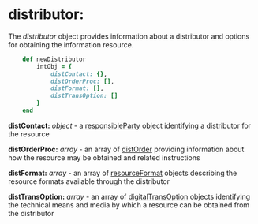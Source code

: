 # distributor:

The *distributor* object provides information about a distributor and options for obtaining the information resource.

````ruby
    def newDistributor
        intObj = {
            distContact: {},
            distOrderProc: [],
            distFormat: [],
            distTransOption: []
        }
    end
````

__distContact:__ *object* - a [responsibleParty](../mdtranslator/responsibleParty.md) object identifying a distributor for the resource

__distOrderProc:__ *array* - an array of [distOrder](../mdtranslator/distOrder.md) providing information about how the resource may be obtained and related instructions

__distFormat:__ *array* - an array of [resourceFormat](../mdtranslator/resourceFormat.md) objects describing the resource formats available through the distributor

__distTransOption:__ *array* - an array of [digitalTransOption](../mdtranslator/digitalTransOption.md) objects identifying the technical means and media by which a resource can be obtained from the distributor
